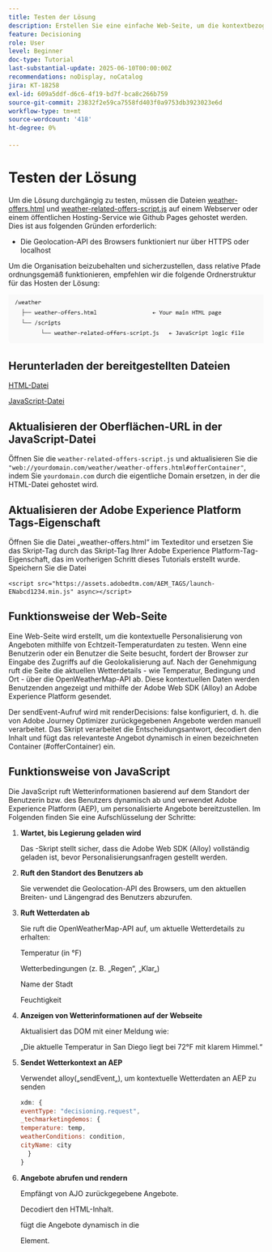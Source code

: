 ```yaml
---
title: Testen der Lösung
description: Erstellen Sie eine einfache Web-Seite, um die kontextbezogene Personalisierung von Angeboten mithilfe von Echtzeit-Temperaturdaten zu testen.
feature: Decisioning
role: User
level: Beginner
doc-type: Tutorial
last-substantial-update: 2025-06-10T00:00:00Z
recommendations: noDisplay, noCatalog
jira: KT-18258
exl-id: 609a5ddf-d6c6-4f19-bd7f-bca8c266b759
source-git-commit: 23832f2e59ca7558fd403f0a9753db3923023e6d
workflow-type: tm+mt
source-wordcount: '418'
ht-degree: 0%

---
```


# Testen der Lösung

Um die Lösung durchgängig zu testen, müssen die Dateien [weather-offers.html](assets/weather-offers.html) und [weather-related-offers-script.js](assets/weather-related-offers-script.js) auf einem Webserver oder einem öffentlichen Hosting-Service wie Github Pages gehostet werden. Dies ist aus folgenden Gründen erforderlich:
- Die Geolocation-API des Browsers funktioniert nur über HTTPS oder localhost

Um die Organisation beizubehalten und sicherzustellen, dass relative Pfade ordnungsgemäß funktionieren, empfehlen wir die folgende Ordnerstruktur für das Hosten der Lösung:

![Ordnerstruktur](assets/folder-structure.png)

## Herunterladen der bereitgestellten Dateien

[HTML-Datei](assets/weather-offers.html)

[JavaScript-Datei](assets/weather-related-offers-script.js)


## Aktualisieren der Oberflächen-URL in der JavaScript-Datei

Öffnen Sie die `weather-related-offers-script.js` und aktualisieren Sie die ` "web://yourdomain.com/weather/weather-offers.html#offerContainer"`, indem Sie `yourdomain.com` durch die eigentliche Domain ersetzen, in der die HTML-Datei gehostet wird.

## Aktualisieren der Adobe Experience Platform Tags-Eigenschaft

Öffnen Sie die Datei „weather-offers.html“ im Texteditor und ersetzen Sie das Skript-Tag durch das Skript-Tag Ihrer Adobe Experience Platform-Tag-Eigenschaft, das im vorherigen Schritt dieses Tutorials erstellt wurde. Speichern Sie die Datei

```
<script src="https://assets.adobedtm.com/AEM_TAGS/launch-ENabcd1234.min.js" async></script>
```



## Funktionsweise der Web-Seite

Eine Web-Seite wird erstellt, um die kontextuelle Personalisierung von Angeboten mithilfe von Echtzeit-Temperaturdaten zu testen. Wenn eine Benutzerin oder ein Benutzer die Seite besucht, fordert der Browser zur Eingabe des Zugriffs auf die Geolokalisierung auf. Nach der Genehmigung ruft die Seite die aktuellen Wetterdetails - wie Temperatur, Bedingung und Ort - über die OpenWeatherMap-API ab. Diese kontextuellen Daten werden Benutzenden angezeigt und mithilfe der Adobe Web SDK (Alloy) an Adobe Experience Platform gesendet.

Der sendEvent-Aufruf wird mit renderDecisions: false konfiguriert, d. h. die von Adobe Journey Optimizer zurückgegebenen Angebote werden manuell verarbeitet. Das Skript verarbeitet die Entscheidungsantwort, decodiert den Inhalt und fügt das relevanteste Angebot dynamisch in einen bezeichneten Container (#offerContainer) ein.

## Funktionsweise von JavaScript

Die JavaScript ruft Wetterinformationen basierend auf dem Standort der Benutzerin bzw. des Benutzers dynamisch ab und verwendet Adobe Experience Platform (AEP), um personalisierte Angebote bereitzustellen. Im Folgenden finden Sie eine Aufschlüsselung der Schritte:

1. **Wartet, bis Legierung geladen wird**

   Das -Skript stellt sicher, dass die Adobe Web SDK (Alloy) vollständig geladen ist, bevor Personalisierungsanfragen gestellt werden.

2. **Ruft den Standort des Benutzers ab**

   Sie verwendet die Geolocation-API des Browsers, um den aktuellen Breiten- und Längengrad des Benutzers abzurufen.

3. **Ruft Wetterdaten ab**

   Sie ruft die OpenWeatherMap-API auf, um aktuelle Wetterdetails zu erhalten:

   Temperatur (in °F)

   Wetterbedingungen (z. B. „Regen“, „Klar„)

   Name der Stadt

   Feuchtigkeit

4. **Anzeigen von Wetterinformationen auf der Webseite**

   Aktualisiert das DOM mit einer Meldung wie:

   „Die aktuelle Temperatur in San Diego liegt bei 72°F mit klarem Himmel.“

5. **Sendet Wetterkontext an AEP**

   Verwendet alloy(„sendEvent„), um kontextuelle Wetterdaten an AEP zu senden

   ```javascript
   xdm: {
   eventType: "decisioning.request",
   _techmarketingdemos: {
   temperature: temp,
   weatherConditions: condition,
   cityName: city
     }
   }
   ```

6. **Angebote abrufen und rendern**

   Empfängt von AJO zurückgegebene Angebote.

   Decodiert den HTML-Inhalt.

   fügt die Angebote dynamisch in die <div id="offerContainer"> Element.

